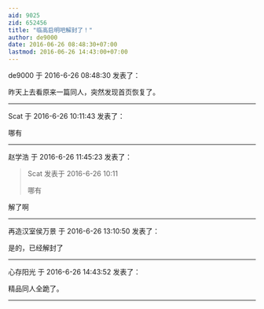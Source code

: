 ```yaml
---
aid: 9025
zid: 652456
title: "临高启明吧解封了！"
author: de9000
date: 2016-06-26 08:48:30+07:00
lastmod: 2016-06-26 14:43:00+07:00
---
```


de9000 于 2016-6-26 08:48:30 发表了：

昨天上去看原来一篇同人，突然发现首页恢复了。

---

Scat 于 2016-6-26 10:11:43 发表了：

哪有

---

赵学浩 于 2016-6-26 11:45:23 发表了：

> Scat 发表于 2016-6-26 10:11
>
> 哪有

解了啊

---

再造汉室侯万景 于 2016-6-26 13:10:50 发表了：

是的，已经解封了

---

心存阳光 于 2016-6-26 14:43:52 发表了：

精品同人全跪了。

---

